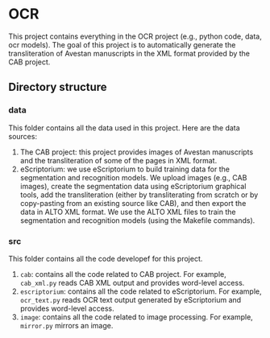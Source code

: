 # OCR
This project contains everything in the OCR project (e.g., python code, data, ocr models). The goal of this project is to automatically generate the transliteration of Avestan manuscripts in the XML format provided by the CAB project.

## Directory structure

### data
This folder contains all the data used in this project. Here are the data sources:
1. The CAB project: this project provides images of Avestan manuscripts and the transliteration of some of the pages in XML format.
2. eScriptorium: we use eScriptorium to build training data for the segmentation and recognition models. We upload images (e.g., CAB images), create the segmentation data using eScriptorium graphical tools, add the transliteration (either by transliterating from scratch or by copy-pasting from an existing source like CAB), and then export the data in ALTO XML format. We use the ALTO XML files to train the segmentation and recognition models (using the Makefile commands).

### src
This folder contains all the code developef for this project.
1. `cab`: contains all the code related to CAB project. For example, `cab_xml.py` reads CAB XML output and provides word-level access.
2. `escriptorium`: contains all the code related to eScriptorium. For example, `ocr_text.py` reads OCR text output generated by eScriptorium and provides word-level access.
3. `image`: contains all the code related to image processing. For example, `mirror.py` mirrors an image.
